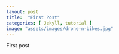 ```yaml
---
layout: post
title:  "First Post"
categories: [ Jekyll, tutorial ]
image: "assets/images/drone-n-bikes.jpg"
---
```

First post